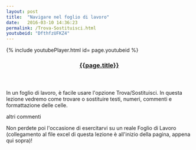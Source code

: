 ```yaml
---
layout: post
title:  "Navigare nel foglio di lavoro"
date:   2016-03-10 14:36:23
permalink: /Trova-Sostituisci.html
youtubeid: "DfthfzUFKZ4"
---
```


{% include youtubePlayer.html id= page.youtubeid %}
<header><h3> <a href="{{page.url}}">{{page.title}}</a></h3></header>
<p>In un foglio di lavoro, &#232; facile usare l'opzione Trova/Sostituisci. In questa lezione vedremo come trovare o sostituire testi, numeri, commenti e formattazione delle celle.</p>

<p>altri commenti</p>

<p>Non perdete poi l&#39;occasione di esercitarvi su un reale Foglio di Lavoro &#40;collegamento al file excel di questa lezione &#232; all&#39;inizio della pagina, appena qui sopra&#41;!</p>